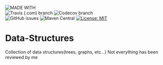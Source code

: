 ![MADE WITH](https://img.shields.io/static/v1.svg?labelColor=important&color=critical&label=MADE%20WITH&message=JAVA&logo=java&logoColor=black&style=for-the-badge&cacheSeconds=33600)  
![Travis (.com) branch](https://img.shields.io/travis/com/croxx219/Data-Structures/java-impl.svg?logo=travis&style=popout&cacheSeconds=33600)
![Codecov branch](https://img.shields.io/codecov/c/github/croxx219/data-structures/java-impl.svg?style=popout&logo=codecov&cacheSeconds=33600)  
![GitHub issues](https://img.shields.io/github/issues/croxx219/data-structures.svg?style=popout&cacheSeconds=33600)
![Maven Central](https://img.shields.io/maven-central/v/io.aurium/data-structures.svg?label=maven&style=popout&cacheSeconds=33600)
[![License: MIT](https://img.shields.io/badge/License-MIT-yellow.svg)](https://opensource.org/licenses/MIT&cacheSeconds=33600)

# Data-Structures
Collection of data structures(trees, graphs, etc...)
Not everything has been reviewed by me